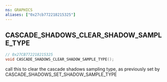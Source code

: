 ```yaml
---
ns: GRAPHICS
aliases: ["0x27cb772218215325"]
---
```

## CASCADE_SHADOWS_CLEAR_SHADOW_SAMPLE_TYPE

```c
// 0x27CB772218215325
void CASCADE_SHADOWS_CLEAR_SHADOW_SAMPLE_TYPE();
```

call this to clear the cascade shadows sampling type, as previously set by CASCADE_SHADOWS_SET_SHADOW_SAMPLE_TYPE

